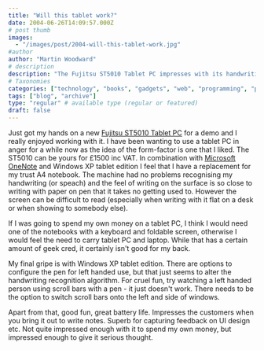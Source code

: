 ```yaml
---
title: "Will this tablet work?"
date: 2004-06-26T14:09:57.000Z
# post thumb
images:
  - "/images/post/2004-will-this-tablet-work.jpg"
#author
author: "Martin Woodward"
# description
description: "The Fujitsu ST5010 Tablet PC impresses with its handwriting recognition and battery life, but usability drawbacks might deter personal investment."
# Taxonomies
categories: ["technology", "books", "gadgets", "web", "programming", "personal"]
tags: ["blog", "archive"]
type: "regular" # available type (regular or featured)
draft: false
---
```

[](http://www.fujitsu-siemens.com/products/mobile/tablet_pcs/stylistic_st5010.html)Just got my hands on a new [Fujitsu  ST5010 Tablet PC](http://www.fujitsu-siemens.com/products/mobile/tablet_pcs/stylistic_st5010.html) for a demo and I really enjoyed working with it.  I have been wanting to use a tablet PC in anger for a while now as the idea of the form-factor is one that I liked.  The ST5010 can be yours for £1500 inc VAT.  In combination with [Microsoft OneNote](http://office.microsoft.com/home/office.aspx?assetid=FX01085803) and Windows XP tablet edition I feel that I have a replacement for my trust A4 notebook.  The machine had no problems recognising my handwriting (or speach) and the feel of writing on the surface is so close to writing with paper on pen that it takes no getting used to.   However the screen can be difficult to read (especially when writing with it flat on a desk or when showing to somebody else).

If I was going to spend my own money on a tablet PC, I think I would need one of the notebooks with a keyboard and foldable screen, otherwise I would feel the need to carry tablet PC and laptop.  While that has a certain amount of geek cred, it certainly isn't good for my back.

My final gripe is with Windows XP tablet edition.  There are options to configure the pen for left handed use, but that just seems to alter the handwriting recognition algorithm.  For cruel fun, try watching a left handed person using scroll bars with a pen - it just doesn't work.  There needs to be the option to switch scroll bars onto the left and side of windows.

Apart from that, good fun,  great battery life.  Impresses the customers when you bring it out to write notes.  Superb for capturing feedback on UI design etc.   Not quite impressed enough with it to spend my own money, but impressed enough to give it serious thought.